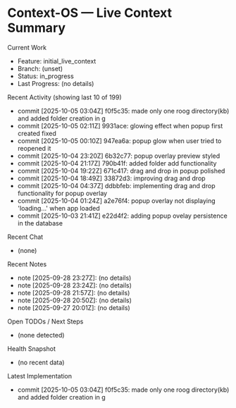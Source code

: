 # Context-OS — Live Context Summary

Current Work
- Feature: initial_live_context
- Branch: (unset)
- Status: in_progress
- Last Progress: (no details)

Recent Activity (showing last 10 of 199)
- commit [2025-10-05 03:04Z] f0f5c35: made only one roog directory(kb) and added folder creation in g
- commit [2025-10-05 02:11Z] 9931ace: glowing effect when popup first created fixed
- commit [2025-10-05 00:10Z] 947ea6a: popup glow when user tried to reopened it
- commit [2025-10-04 23:20Z] 6b32c77: popup overlay preview styled
- commit [2025-10-04 21:17Z] 790b41f: added folder add functionality
- commit [2025-10-04 19:22Z] 671c417: drag and drop in popup polished
- commit [2025-10-04 18:49Z] 33872d3: improving drag and drop
- commit [2025-10-04 04:37Z] ddbbfeb: implementing drag and drop functionality for popup overlay
- commit [2025-10-04 01:24Z] a2e76f4: popup overlay not displaying 'loading...' when app loaded
- commit [2025-10-03 21:41Z] e22d4f2: adding popup ovelay persistence in the database

Recent Chat
- (none)

Recent Notes
- note [2025-09-28 23:27Z]: (no details)
- note [2025-09-28 23:24Z]: (no details)
- note [2025-09-28 21:57Z]: (no details)
- note [2025-09-28 20:50Z]: (no details)
- note [2025-09-27 20:01Z]: (no details)

Open TODOs / Next Steps
- (none detected)

Health Snapshot
- (no recent data)

Latest Implementation
- commit [2025-10-05 03:04Z] f0f5c35: made only one roog directory(kb) and added folder creation in g
